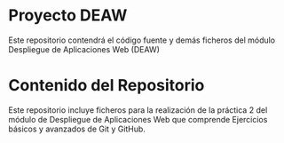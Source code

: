 # Proyecto DEAW

Este repositorio contendrá el código fuente y demás
ficheros del módulo Despliegue de Aplicaciones Web
(DEAW)

# Contenido del Repositorio

Este repositorio incluye ficheros para la realización
de la práctica 2 del módulo de Despliegue de Aplicaciones
Web que comprende Ejercicios básicos y avanzados de Git
y GitHub.

